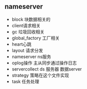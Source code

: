 ## nameserver
- block 块数据相关的
- client请求相关
- gc 垃圾回收相关
- global_factory 工厂相关
- heart心跳
- layout 请求分发
- nameserver ns服务
- oplog操作 主从同步通过操作日志
- servercollect ds 服务器 数据server
- strategy 策略在这个文件实现
- task 任务处理